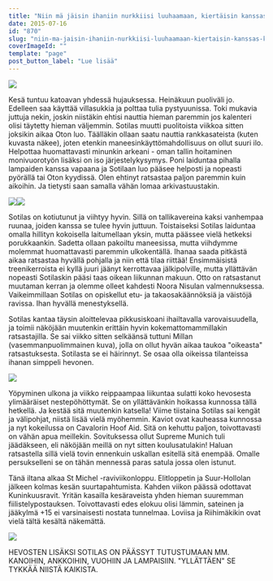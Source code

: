 ```yaml
---
title: "Niin mä jäisin ihaniin nurkkiisi luuhaamaan, kiertäisin kanssas koko huuhaa-maan."
date: 2015-07-16
id: "870"
slug: "niin-ma-jaisin-ihaniin-nurkkiisi-luuhaamaan-kiertaisin-kanssas-koko-huuhaa-maan"
coverImageId: ""
template: "page"
post_button_label: "Lue lisää"
---
```


[![](/images/IMG_7771_p.png)](http://2.bp.blogspot.com/-GmNypXqs3WQ/VaTvKvO8HrI/AAAAAAAAJ3g/IKT9gVn_iT0/s1600/IMG_7771_p.png)

Kesä tuntuu katoavan yhdessä hujauksessa. Heinäkuun puoliväli jo. Edelleen saa käyttää villasukkia ja polttaa tulia pystyuunissa. Toki mukavia juttuja nekin, joskin niistäkin ehtisi nauttia hieman paremmin jos kalenteri olisi täytetty hieman väljemmin. Sotilas muutti puolitoista viikkoa sitten joksikin aikaa Oton luo. Täälläkin ollaan saatu nauttia rankkasateista (kuten kuvasta näkee), joten etenkin maneesinkäyttömahdollisuus on ollut suuri ilo. Helpottaa huomattavasti minunkin arkeani - oman tallin hoitaminen monivuorotyön lisäksi on iso järjestelykysymys. Poni laiduntaa pihalla lampaiden kanssa vapaana ja Sotilaan luo pääsee helposti ja nopeasti pyörällä tai Oton kyydissä. Olen ehtinyt ratsastaa paljon paremmin kuin aikoihin. Ja tietysti saan samalla vähän lomaa arkivastuustakin.

[![](/images/IMG_9624_.png)](http://4.bp.blogspot.com/-W35vMUVszGo/VagDYLjnjHI/AAAAAAAAJ34/jtjxKxGa9Ys/s1600/IMG_9624_.png)[![](/images/IMG_9421_.png)](http://4.bp.blogspot.com/-_SLoyh4-C4o/VagDYD_y_wI/AAAAAAAAJ30/uARQXKh6KhU/s1600/IMG_9421_.png)

Sotilas on kotiutunut ja viihtyy hyvin. Sillä on tallikavereina kaksi vanhempaa ruunaa, joiden kanssa se tulee hyvin juttuun. Toistaiseksi Sotilas laiduntaa omalla hillityn kokoisella laitumellaan yksin, mutta päässee vielä hetkeksi porukkaankin. Sadetta ollaan pakoiltu maneesissa, mutta viihdymme molemmat huomattavasti paremmin ulkokentällä. Ihanaa saada pitkästä aikaa ratsastaa hyvällä pohjalla ja niin että tilaa riittää! Ensimmäisistä treenikerroista ei kyllä juuri jäänyt kerrottavaa jälkipolville, mutta yllättävän nopeasti Sotilaskin pääsi taas oikean liikunnan makuun. Otto on ratsastanut muutaman kerran ja olemme olleet kahdesti Noora Nisulan valmennuksessa. Vaikeimmillaan Sotilas on opiskellut etu- ja takaosakäännöksiä ja väistöjä ravissa. Ihan hyvällä menestyksellä.

Sotilas kantaa täysin aloittelevaa pikkusiskoani ihailtavalla varovaisuudella, ja toimii näköjään muutenkin erittäin hyvin kokemattomammillakin ratsastajilla. Se sai viikko sitten selkäänsä tuttuni Millan (vasemmanpuolimmainen kuva), jolla on ollut hyvän aikaa taukoa "oikeasta" ratsastuksesta. Sotilasta se ei häirinnyt. Se osaa olla oikeissa tilanteissa ihanan simppeli hevonen.

[![](/images/IMG_9782_.png)](http://1.bp.blogspot.com/-hE5fY3uBH-M/VagmYZsXx3I/AAAAAAAAJ4M/M2B4x2jb-gg/s1600/IMG_9782_.png)

Yöpyminen ulkona ja viikko reippaampaa liikuntaa sulatti koko hevosesta ylimääräiset nestepöhöttymät. Se on yllättävänkin hoikassa kunnossa tällä hetkellä. Ja kestää sitä muutenkin katsella! Viime tiistaina Sotilas sai kengät ja välipohjat, niistä lisää vielä myöhemmin. Kaviot ovat kauheassa kunnossa ja nyt kokeilussa on Cavalorin Hoof Aid. Sitä on kehuttu paljon, toivottavasti on vähän apua meillekin. Sovituksessa ollut Supreme Munich tuli jäädäkseen, eli näköjään meillä on nyt sitten koulusatulakin! Haluan ratsastella sillä vielä tovin ennenkuin uskallan esitellä sitä enempää. Omalle persukselleni se on tähän mennessä paras satula jossa olen istunut.

Tänä iltana alkaa St Michel -raviviikonloppu. Elitloppetin ja Suur-Hollolan jälkeen kolmas kesän suurtapahtumista. Kahden viikon päässä odottavat Kuninkuusravit. Yritän kasailla kesäraveista yhden hieman suuremman fiilistelypostauksen. Toivottavasti edes elokuu olisi lämmin, sateinen ja jääkylmä +15 ei varsinaisesti nostata tunnelmaa. Loviisa ja Riihimäkikin ovat vielä tältä kesältä näkemättä.

[![](/images/IMG_9757_.png)](http://2.bp.blogspot.com/--HQqnDLqVls/VagvJUTKD7I/AAAAAAAAJ4c/88VWq1cQNJw/s1600/IMG_9757_.png)

HEVOSTEN LISÄKSI SOTILAS ON PÄÄSSYT TUTUSTUMAAN MM. KANOIHIN, ANKKOIHIN, VUOHIIN JA LAMPAISIIN. "YLLÄTTÄEN" SE TYKKÄÄ NIISTÄ KAIKISTA.
